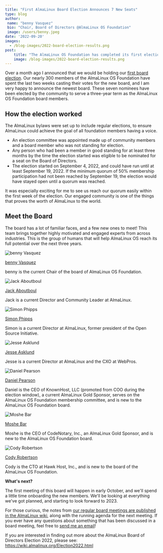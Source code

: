 ```yaml
---
title: "First AlmaLinux Board Election Announces 7 New Seats"
type: blog
author: 
 name: "benny Vasquez"
 bio: "Chair, Board of Directors @AlmaLinux OS Foundation"
 image: /users/benny.jpeg
date: '2022-09-20'
images:
  - /blog-images/2022-board-election-results.png
post:
    title: "The AlmaLinux OS Foundation has completed its first election! See the results, and what's coming next."
    image: /blog-images/2022-board-election-results.png
---
```


Over a month ago I announced that we would be holding our [first board election](/blog/first-almalinux-os-foundation-election/). Our nearly 300 members of the AlmaLinux OS Foundation have spent the last two weeks casting their votes for the new board, and I am very happy to announce the newest board. These seven nominees have been elected by the community to serve a three-year term as the AlmaLinux OS Foundation board members.

## How the election worked

The AlmaLinux bylaws were set up to include regular elections, to ensure AlmaLinux could achieve the goal of all foundation members having a voice.

- An election committee was appointed made up of community members and a board member who was not standing for election.
- Any person who had been a member in good standing for at least three months by the time the election started was eligible to be nominated for a seat on the Board of Directors.
- The election started on September 4, 2022, and could have run until at least September 19, 2022. If the minimum quorum of 50% membership participation had not been reached by September 19, the election would have stayed open until a quorum was reached.

It was especially exciting for me to see us reach our quorum easily within the first week of the election. Our engaged community is one of the things that proves the worth of AlmaLinux to the world.

## Meet the Board

The board has a lot of familiar faces, and a few new ones to meet! This team brings together highly motivated and engaged experts from across industries. This is the group of humans that will help AlmaLinux OS reach its full potential over the next three years.

<section>
	<div class="py-5 px-4 al-member-item">
        <img class="img-fluid rounded-circle mb-3 img-thumbnail" src="/board/benny.jpg" alt="benny Vasquez" style="max-width: 180px;">
    </div>
</section>

[benny Vasquez](https://www.linkedin.com/in/bennyvasquez/)

benny is the current Chair of the board of AlmaLinux OS Foundation.

<section>
	<div class="py-5 px-4 al-member-item">
        <img class="img-fluid rounded-circle mb-3 img-thumbnail" src="/board/jack.jpg" alt="Jack Aboutboul" style="max-width: 180px;">
    </div>
</section>

[Jack Aboutboul](https://www.linkedin.com/in/jackaboutboul/)

Jack is a current Director and Community Leader at AlmaLinux.

<section>
	<div class="py-5 px-4 al-member-item">
            <img class="img-fluid rounded-circle mb-3 img-thumbnail" src="/board/simon.jpg" alt="Simon Phipps" style="max-width: 180px;">
	</div>
</section>

[Simon Phipps](https://en.wikipedia.org/wiki/Simon_Phipps_(programmer))

Simon is a current Director at AlmaLinux, former president of the Open Source Initiative.

<section>
	<div class="py-5 px-4 al-member-item">
        <img class="img-fluid rounded-circle mb-3 img-thumbnail" src="/board/jesse.jpg" alt="Jesse Asklund" style="max-width: 180px;">
	</div>
</section>

[Jesse Asklund](https://www.linkedin.com/in/jessejester/)

Jesse is a current Director at AlmaLinux and the CXO at WebPros.

<section>
	<div class="py-5 px-4 al-member-item">
	        <img class="img-fluid rounded-circle mb-3 img-thumbnail" src="/board/daniel.jpeg" alt="Daniel Pearson" style="max-width: 180px;">
	</div>
</section>
	
[Daniel Pearson](https://www.linkedin.com/in/daniel-pearson-b2559b60/)

Daniel is the CEO of KnownHost, LLC (promoted from COO during the election window), a current AlmaLinux Gold Sponsor, serves on the AlmaLinux OS Foundation membership committee, and is new to the AlmaLinux OS Foundation board.

<section>
	<div class="py-5 px-4 al-member-item">
	        <img class="img-fluid rounded-circle mb-3 img-thumbnail" src="/board/moshe-bar-board.jpg" alt="Moshe Bar" style="max-width: 180px;">
	</div>
</section>

[Moshe Bar](https://en.wikipedia.org/wiki/Moshe_Bar_(investor))

Moshe is the CEO of CodeNotary, Inc., an AlmaLinux Gold Sponsor, and is new to the AlmaLinux OS Foundation board.

<section>
	<div class="py-5 px-4 al-member-item">
	        <img class="img-fluid rounded-circle mb-3 img-thumbnail" src="/blog-images/cody-robertson-board.jpg" alt="Cody Robertson" style="max-width: 180px;">
	</div>
</section>

[Cody Robertson](https://www.linkedin.com/in/cody-robertson-3b334575/)

Cody is the CTO at Hawk Host, Inc., and is new to the board of the AlmaLinux OS Foundation.

**What's next?**

The first meeting of this board will happen in early October, and we'll spend a little time onboarding the new members. We'll be looking at everything we've got planned, and starting to look forward to 2023.

For those curious, the notes from [our regular board meetings are published in the AlmaLinux wiki](https://wiki.almalinux.org/Transparency.html#minutes-of-almalinux-os-foundation-board-meetings), along with the running agenda for the next meeting. If you ever have any questions about something that has been discussed in a board meeting, feel free to [send me an email](mailto:benny@almalinux.org)!

If you are interested in finding out more about the AlmaLinux Board of Directors Election 2022, please see: https://wiki.almalinux.org/Election2022.html